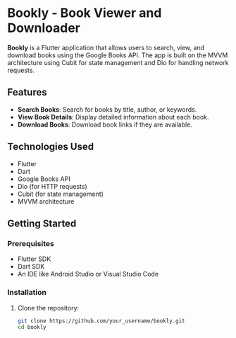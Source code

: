 # Bookly - Book Viewer and Downloader

**Bookly** is a Flutter application that allows users to search, view, and download books using the Google Books API. The app is built on the MVVM architecture using Cubit for state management and Dio for handling network requests.

## Features

- **Search Books**: Search for books by title, author, or keywords.
- **View Book Details**: Display detailed information about each book.
- **Download Books**: Download book links if they are available.

## Technologies Used

- Flutter
- Dart
- Google Books API
- Dio (for HTTP requests)
- Cubit (for state management)
- MVVM architecture

## Getting Started

### Prerequisites

- Flutter SDK
- Dart SDK
- An IDE like Android Studio or Visual Studio Code

### Installation

1. Clone the repository:

   ```bash
   git clone https://github.com/your_username/bookly.git
   cd bookly
